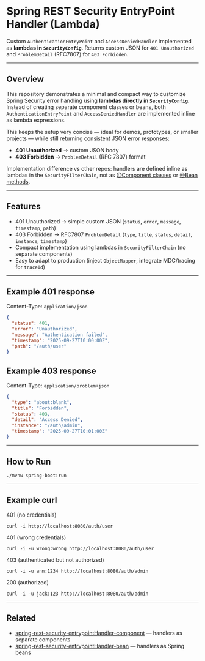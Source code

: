 # Spring REST Security EntryPoint Handler (Lambda)

Custom `AuthenticationEntryPoint` and `AccessDeniedHandler` implemented as **lambdas in `SecurityConfig`**.
Returns custom JSON for `401 Unauthorized` and `ProblemDetail` (RFC7807) for `403 Forbidden`.

---

## Overview

This repository demonstrates a minimal and compact way to customize Spring Security error handling using **lambdas directly in `SecurityConfig`**. Instead of creating separate component classes or beans, both `AuthenticationEntryPoint` and `AccessDeniedHandler` are implemented inline as lambda expressions.  

This keeps the setup very concise — ideal for demos, prototypes, or smaller projects — while still returning consistent JSON error responses:  
- **401 Unauthorized** → custom JSON body  
- **403 Forbidden** → `ProblemDetail` (RFC 7807) format  

Implementation difference vs other repos: handlers are defined inline as lambdas in the `SecurityFilterChain`,  not as [@Component classes](https://github.com/Dmitrii-Russu-Labs-Snippets/spring-rest-security-entrypointHandler-component)  or [@Bean methods](https://github.com/Dmitrii-Russu-Labs-Snippets/spring-rest-security-entrypointHandler-bean).

---

## Features
- 401 Unauthorized → simple custom JSON (`status`, `error`, `message`, `timestamp`, `path`)
- 403 Forbidden → RFC7807 `ProblemDetail` (`type`, `title`, `status`, `detail`, `instance`, `timestamp`)
- Compact implementation using lambdas in `SecurityFilterChain` (no separate components)
- Easy to adapt to production (inject `ObjectMapper`, integrate MDC/tracing for `traceId`)

---

## Example 401 response

Content-Type: `application/json`
```json
{
  "status": 401,
  "error": "Unauthorized",
  "message": "Authentication failed",
  "timestamp": "2025-09-27T10:00:00Z",
  "path": "/auth/user"
}
```

## Example 403 response

Content-Type: `application/problem+json`
```json
{
  "type": "about:blank",
  "title": "Forbidden",
  "status": 403,
  "detail": "Access Denied",
  "instance": "/auth/admin",
  "timestamp": "2025-09-27T10:01:00Z"
}
```

---

## How to Run
```
./mvnw spring-boot:run
```
---

## Example curl
401 (no credentials)
```
curl -i http://localhost:8080/auth/user
```
401 (wrong credentials)
```
curl -i -u wrong:wrong http://localhost:8080/auth/user
```
403 (authenticated but not authorized)
```
curl -i -u ann:1234 http://localhost:8080/auth/admin
```
200 (authorized)
```
curl -i -u jack:123 http://localhost:8080/auth/admin
```
---

## Related

- [spring-rest-security-entrypointHandler-component](https://github.com/Dmitrii-Russu-Labs-Snippets/spring-rest-security-entrypointHandler-component) — handlers as separate components  
- [spring-rest-security-entrypointHandler-bean](https://github.com/Dmitrii-Russu-Labs-Snippets/spring-rest-security-entrypointHandler-bean) — handlers as Spring beans

